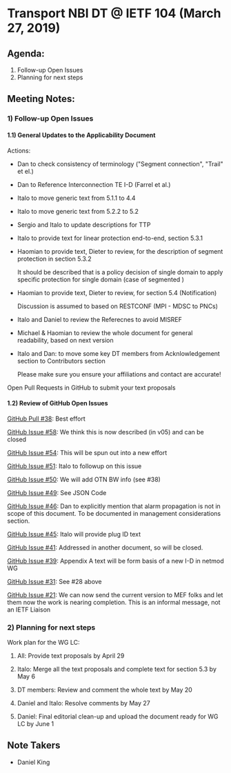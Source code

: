 # Transport NBI DT @ IETF 104 (March 27, 2019)  

## Agenda:  

1) Follow-up Open Issues  
2) Planning for next steps  

## Meeting Notes:  
 
### 1) Follow-up Open Issues  

#### 1.1) General Updates to the Applicability Document

Actions:

- Dan to check consistency of terminology ("Segment connection", "Trail" et el.)
- Dan to Reference Interconnection TE I-D (Farrel et al.)
- Italo to move generic text from 5.1.1 to 4.4
- Italo to move generic text from 5.2.2 to 5.2
- Sergio and Italo to update descriptions for TTP
- Italo to provide text for linear protection end-to-end, section 5.3.1
- Haomian to provide text, Dieter to review, for the description of segment protection in section 5.3.2

  It should be described that is a policy decision of single domain to apply specific protection for single domain (case of segmented )

- Haomian to provide text, Dieter to review, for section 5.4 (Notification)
   
  Discussion is assumed to based on RESTCONF (MPI - MDSC to PNCs)

- Italo and Daniel to review the Referecnes to avoid MISREF

- Michael & Haomian to review the whole document for general readability, based on next version 

- Italo and Dan: to move some key DT members from Acknlowledgement section to Contributors section

  Please make sure you ensure your affiliations and contact are accurate!   

Open Pull Requests in GitHub to submit your text proposals


#### 1.2) Review of GitHub Open Issues


[GitHub Pull #38](https://github.com/danielkinguk/transport-nbi/pull/38): Best effort 

[GitHub Issue #58](https://github.com/danielkinguk/transport-nbi/issues/58): We think this is now described (in v05) and can be closed

[GitHub Issue #54](https://github.com/danielkinguk/transport-nbi/issues/54): This will be spun out into a new effort

[GitHub Issue #51](https://github.com/danielkinguk/transport-nbi/issues/51): Italo to followup on this issue

[GitHub Issue #50](https://github.com/danielkinguk/transport-nbi/issues/50): We will add OTN BW info (see #38)

[GitHub Issue #49](https://github.com/danielkinguk/transport-nbi/issues/49): See JSON Code 

[GitHub Issue #46](https://github.com/danielkinguk/transport-nbi/issues/46): Dan to explicitly mention that alarm propagation is not in scope of this document. To be documented in management considerations section. 

[GitHub Issue #45](https://github.com/danielkinguk/transport-nbi/issues/45): Italo will provide plug ID text

[GitHub Issue #41](https://github.com/danielkinguk/transport-nbi/issues/41): Addressed in another document, so will be closed. 

[GitHub Issue #39](https://github.com/danielkinguk/transport-nbi/issues/39): Appendix A text will be form basis of a new I-D in netmod WG

[GitHub Issue #31](https://github.com/danielkinguk/transport-nbi/issues/31): See #28 above

[GitHub Issue #21](https://github.com/danielkinguk/transport-nbi/issues/21): We can now send the current version to MEF folks and let them now the work is nearing completion. This is an informal message, not an IETF Liaison  

### 2) Planning for next steps

Work plan for the WG LC:

1) All: Provide text proposals by April 29

2) Italo: Merge all the text proposals and complete text for section 5.3 by May 6

3) DT members: Review and comment the whole text by May 20

4) Daniel and Italo: Resolve comments by May 27

5) Daniel: Final editorial clean-up and upload the document ready for WG LC by June 1


## Note Takers  
- Daniel King
